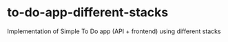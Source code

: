 # to-do-app-different-stacks
Implementation of Simple To Do app (API + frontend) using different stacks
